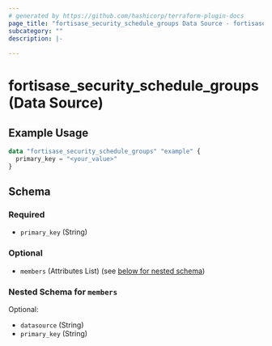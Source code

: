 ```yaml
---
# generated by https://github.com/hashicorp/terraform-plugin-docs
page_title: "fortisase_security_schedule_groups Data Source - fortisase"
subcategory: ""
description: |-
  
---
```


# fortisase_security_schedule_groups (Data Source)



## Example Usage

```terraform
data "fortisase_security_schedule_groups" "example" {
  primary_key = "<your_value>"
}
```

<!-- schema generated by tfplugindocs -->
## Schema

### Required

- `primary_key` (String)

### Optional

- `members` (Attributes List) (see [below for nested schema](#nestedatt--members))

<a id="nestedatt--members"></a>
### Nested Schema for `members`

Optional:

- `datasource` (String)
- `primary_key` (String)
